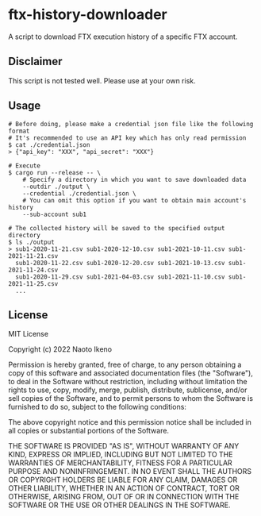 # ftx-history-downloader

A script to download FTX execution history of a specific FTX account.

## Disclaimer

This script is not tested well. Please use at your own risk.

## Usage

```shell
# Before doing, please make a credential json file like the following format
# It's recommended to use an API key which has only read permission
$ cat ./credential.json
> {"api_key": "XXX", "api_secret": "XXX"}

# Execute
$ cargo run --release -- \
    # Specify a directory in which you want to save downloaded data
    --outdir ./output \
    --credential ./credential.json \
    # You can omit this option if you want to obtain main account's history
    --sub-account sub1
    
# The collected history will be saved to the specified output directory
$ ls ./output
> sub1-2020-11-21.csv sub1-2020-12-10.csv sub1-2021-10-11.csv sub1-2021-11-21.csv
  sub1-2020-11-22.csv sub1-2020-12-20.csv sub1-2021-10-13.csv sub1-2021-11-24.csv
  sub1-2020-11-29.csv sub1-2021-04-03.csv sub1-2021-11-10.csv sub1-2021-11-25.csv 
  ...
```

## License

MIT License

Copyright (c) 2022 Naoto Ikeno

Permission is hereby granted, free of charge, to any person obtaining a copy
of this software and associated documentation files (the "Software"), to deal
in the Software without restriction, including without limitation the rights
to use, copy, modify, merge, publish, distribute, sublicense, and/or sell
copies of the Software, and to permit persons to whom the Software is
furnished to do so, subject to the following conditions:

The above copyright notice and this permission notice shall be included in all
copies or substantial portions of the Software.

THE SOFTWARE IS PROVIDED "AS IS", WITHOUT WARRANTY OF ANY KIND, EXPRESS OR
IMPLIED, INCLUDING BUT NOT LIMITED TO THE WARRANTIES OF MERCHANTABILITY,
FITNESS FOR A PARTICULAR PURPOSE AND NONINFRINGEMENT. IN NO EVENT SHALL THE
AUTHORS OR COPYRIGHT HOLDERS BE LIABLE FOR ANY CLAIM, DAMAGES OR OTHER
LIABILITY, WHETHER IN AN ACTION OF CONTRACT, TORT OR OTHERWISE, ARISING FROM,
OUT OF OR IN CONNECTION WITH THE SOFTWARE OR THE USE OR OTHER DEALINGS IN THE
SOFTWARE.